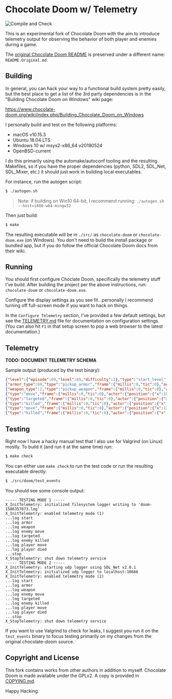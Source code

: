 # Chocolate Doom w/ Telemetry
![Compile and Check](https://github.com/voutilad/chocolate-doom/workflows/Compile%20and%20Check/badge.svg?branch=personal)

This is an experimental fork of Chocolate Doom with the aim to
introduce telemetry output for observing the behavior of both player
and enemies during a game.

The [original Chocolate Doom README](./README.Original.md) is
preserved under a different name: `README.Original.md`.

## Building

In general, you can hack your way to a functional build system pretty
easily, but the best place to get a list of the 3rd party dependencies
is in the "Building Chocolate Doom on Windows" wiki page:

https://www.chocolate-doom.org/wiki/index.php/Building_Chocolate_Doom_on_Windows

I personally build and test on the following platforms:

- macOS v10.15.3
- Ubuntu 18.04 LTS
- Windows 10 w/ msys2-x86_64 v20190524
- OpenBSD-current

I do this primarily using the automake/autoconf tooling and the
resulting Makefiles, so if you have the proper dependencies (python,
SDL2, SDL_Net, SDL_Mixer, etc.) it should just work in building local
executables.

For instance, run the autogen script:

```bash
$ ./autogen.sh
```

> Note: if building on Win10 64-bit, I recommend running:
> `./autogen.sh --host=i686-w64-mingw32`

Then just build:

```bash
$ make
```

The resulting executable will be in `./src/` as `chocolate-doom` or
`chocolate-doom.exe` (on Windows). You don't need to build the install
package or bundled app, but if you do follow the official Chocolate
Doom docs from their wiki.

## Running

You should first configure Choclate Doom, specifically the telemetry
stuff I've build. After building the project per the above
instructions, run: `chocolate-doom` or `chocolate-doom.exe`.

Configure the display settings as you see fit...personally I recommend
turning off full-screen mode if you want to hack on things.

In the `Configure Telemetry` section, I've provided a few default
settings, but see the [TELEMETRY.md](/TELEMETRY.md) file for
documentation on configuration settings. (You can also hit `F1` in
that setup screen to pop a web browser to the latest documentation.)

## Telemetry
**TODO: DOCUMENT TELEMETRY SCHEMA**

Sample output (produced by the test binary):
```json
{"level":{"episode":69,"level":69,"difficulty":1},"type":"start_level","frame":{"millis":0,"tic":0}}
{"armor_type":69,"type":"pickup_armor","frame":{"millis":0,"tic":0},"actor":{"position":{"x":12,"y":13,"z":0,"angle":180,"subsector":4484865928},"type":"player","id":140732730996144}}
{"weapon_type":2,"type":"pickup_weapon","frame":{"millis":0,"tic":0},"actor":{"position":{"x":12,"y":13,"z":0,"angle":180,"subsector":4484865928},"type":"player","id":140732730996144}}
{"type":"move","frame":{"millis":0,"tic":0},"actor":{"position":{"x":10,"y":20,"z":0,"angle":180,"subsector":4484865928},"type":"shotgun_soldier","id":140732730996592}}
{"type":"targeted","frame":{"millis":0,"tic":0},"actor":{"position":{"x":10,"y":20,"z":0,"angle":180,"subsector":4484865928},"type":"shotgun_soldier","id":140732730996592},"target":{"type":"barrel","id":140732730996368}}
{"type":"killed","frame":{"millis":0,"tic":0},"actor":{"position":{"x":10,"y":20,"z":0,"angle":180,"subsector":4484865928},"type":"shotgun_soldier","id":140732730996592}}
{"type":"move","frame":{"millis":0,"tic":0},"actor":{"position":{"x":12,"y":13,"z":0,"angle":180,"subsector":4484865928},"type":"player","id":140732730996144}}
{"type":"killed","frame":{"millis":0,"tic":0},"actor":{"position":{"x":10,"y":20,"z":0,"angle":180,"subsector":4484865928},"type":"shotgun_soldier","id":140732730996592},"target":{"type":"player","id":140732730996144}}
```

## Testing

Right now I have a hacky manual test that I also use for Valgrind (on
Linux) mostly. To build it (and run it at the same time) run:

```bash
$ make check
```

You can either use `make check` to run the test code or run the
resulting executable directly:

```bash
$ ./src/doom/test_events
```

You should see some console output:

```
----- TESTING MODE 1 -----
X_InitTelemetry: initialized filesystem logger writing to 'doom-1586357873.log'
X_InitTelemetry: enabled telemetry mode (1)
...log start
...log armor
...log weapon
...log enemy move
...log targeted
...log enemy killed
...log player move
...log player died
...stop
X_StopTelemetry: shut down telemetry service
----- TESTING MODE 2 -----
X_InitTelemetry: starting udp logger using SDL_Net v2.0.1
X_InitTelemetry: initialized udp logger to localhost:10666
X_InitTelemetry: enabled telemetry mode (2)
...log start
...log armor
...log weapon
...log enemy move
...log targeted
...log enemy killed
...log player move
...log player died
...stop
X_StopTelemetry: shut down telemetry service
```

If you want to use Valgrind to check for leaks, I suggest you run it
on the `test_events` binary to focus testing primarily on my changes
from the original chocolate-doom source.

## Copyright and License

This fork contains works from other authors in addition to
myself. Chocolate Doom is made available under the GPLv2. A copy is
provided in [COPYING.md](/COPYING.md).

Happy Hacking.
